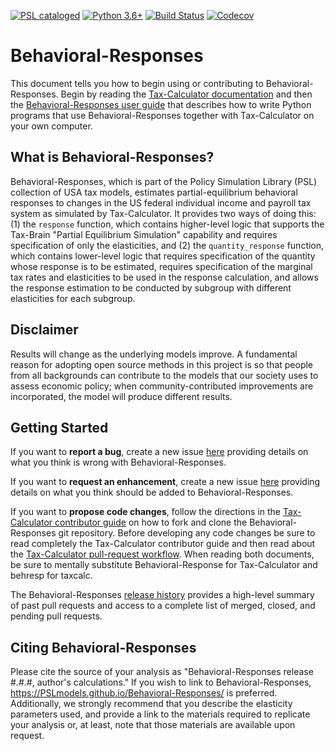 [![PSL cataloged](https://img.shields.io/badge/PSL-cataloged-a0a0a0.svg)](https://www.PSLmodels.org)
[![Python 3.6+](https://img.shields.io/badge/python-3.6%2B-blue.svg)](https://www.python.org/downloads/release/python-360/)
[![Build Status](https://travis-ci.org/PSLmodels/Behavioral-Responses.svg?branch=master)](https://travis-ci.org/PSLmodels/Behavioral-Responses)
[![Codecov](https://codecov.io/gh/PSLmodels/Behavioral-Responses/branch/master/graph/badge.svg)](https://codecov.io/gh/PSLmodels/Behavioral-Responses)


Behavioral-Responses
====================

This document tells you how to begin using or contributing to
Behavioral-Responses.  Begin by reading the [Tax-Calculator
documentation](https://PSLmodels.github.io/Tax-Calculator/) and then
the [Behavioral-Responses user
guide](https://PSLmodels.github.io/Behavioral-Responses/) that
describes how to write Python programs that use Behavioral-Responses
together with Tax-Calculator on your own computer.


What is Behavioral-Responses?
-----------------------------

Behavioral-Responses, which is part of the Policy Simulation Library
(PSL) collection of USA tax models, estimates partial-equilibrium
behavioral responses to changes in the US federal individual income
and payroll tax system as simulated by Tax-Calculator.  It provides
two ways of doing this: (1) the `response` function, which contains
higher-level logic that supports the Tax-Brain "Partial Equilibrium
Simulation" capability and requires specification of only the
elasticities, and (2) the `quantity_response` function, which contains
lower-level logic that requires specification of the quantity whose
response is to be estimated, requires specification of the marginal
tax rates and elasticities to be used in the response calculation, and
allows the response estimation to be conducted by subgroup with
different elasticities for each subgroup.


Disclaimer
----------

Results will change as the underlying models improve. A fundamental
reason for adopting open source methods in this project is so that
people from all backgrounds can contribute to the models that our
society uses to assess economic policy; when community-contributed
improvements are incorporated, the model will produce different
results.


Getting Started
---------------

If you want to **report a bug**, create a new issue
[here](https://github.com/PSLmodels/Behavioral-Responses/issues)
providing details on what you think is wrong with Behavioral-Responses.

If you want to **request an enhancement**, create a new issue
[here](https://github.com/PSLmodels/Behavioral-Responses/issues)
providing details on what you think should be added to Behavioral-Responses.

If you want to **propose code changes**, follow the directions in the
[Tax-Calculator contributor
guide](https://taxcalc.pslmodels.org/contributing/contributor_guide.html)
on how to fork and clone the Behavioral-Responses git repository.
Before developing any code changes be sure to read completely the
Tax-Calculator contributor guide and then read about the
[Tax-Calculator pull-request
workflow](https://taxcalc.pslmodels.org/contributing/pr_workflow.html).
When reading both documents, be sure to mentally substitute
Behavioral-Response for Tax-Calculator and behresp for taxcalc.

The Behavioral-Responses [release
history](https://github.com/PSLmodels/Behavioral-Responses/blob/master/RELEASES.md#tax-calculator-release-history)
provides a high-level summary of past pull requests and access to a
complete list of merged, closed, and pending pull requests.


Citing Behavioral-Responses
---------------------------

Please cite the source of your analysis as "Behavioral-Responses
release #.#.#, author's calculations." If you wish to link to
Behavioral-Responses,
https://PSLmodels.github.io/Behavioral-Responses/ is preferred.
Additionally, we strongly recommend that you describe the
elasticity parameters used, and provide a link to the materials
required to replicate your analysis or, at least, note that those
materials are available upon request.
